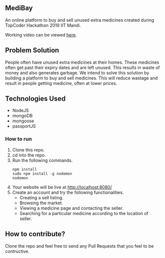 ## MediBay
An online platform to buy and sell unused extra medicines created during TopCoder Hackathon 2019 IIT Mandi.

Working video can be viewed [here](https://www.youtube.com/watch?v=zgWc6tJyRTY).

## Problem Solution
People often have unused extra medicines at their homes. These medicines often get past their
expiry dates and are left unused. This results in waste of money and also generates garbage. We intend to solve this solution by building a
platform to buy and sell medicines. This will reduce wastage and result in people getting
medicine, often at lower prices.

## Technologies Used

- NodeJS
- mongoDB
- mongoose
- passportJS

### How to run

1. Clone this repo.  
2. cd into the repo.
3. Run the following commands.
   ```
   npm install
   sudo npm install -g nodemon
   nodemon
   ```
4. Your website will be live at [http://localhost:8080/](http://localhost:8080/)
5. Create an account and try the following functionalities.
   - Creating a sell listing.
   - Browsing the market.
   - Viewing a medicine page and contacting the seller.
   - Searching for a particular medicine according to the location of seller.

## How to contribute?
Clone the repo and feel free to send any Pull Requests that you feel to be contructive.
